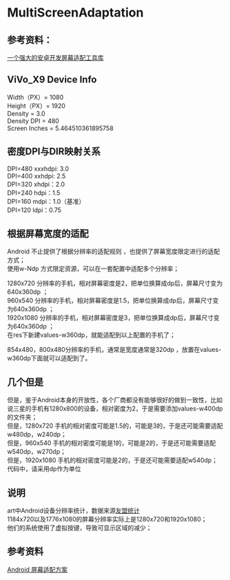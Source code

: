 # MultiScreenAdaptation

## 参考资料：    
[一个强大的安卓开发屏幕适配工具库](https://github.com/yatoooon/AndroidScreenAdaptation)      

## ViVo_X9 Device Info     
Width（PX）= 1080     
Height（PX）= 1920      
Density = 3.0    
Density DPI = 480          
Screen Inches = 5.464510361895758      

## 密度DPI与DIR映射关系      
DPI=480 xxxhdpi: 3.0       
DPI=400 xxhdpi: 2.5    
DPI=320 xhdpi：2.0    
DPI=240 hdpi：1.5    
DPI=160 mdpi：1.0（基准）   
DPI=120 ldpi：0.75    

## 根据屏幕宽度的适配   
Android 不止提供了根据分辨率的适配规则 ，也提供了屏幕宽度限定进行的适配方式；   
使用w-Ndp 方式限定资源，可以在一套配置中适配多个分辨率；   

1280x720 分辨率的手机，相对屏幕密度是2，把单位换算成dp后，屏幕尺寸变为640x360dp ；    
960x540 分辨率的手机，相对屏幕密度是1.5，把单位换算成dp后，屏幕尺寸变为640x360dp ；   
1920x1080 分辨率的手机，相对屏幕密度是3，把单位换算成dp后，屏幕尺寸变为640x360dp ；    
在res下新建values-w360dp，就能适配到以上配置的手机了；    

854x480，800x480分辨率的手机，通常是宽度通常是320dp ，放置在values-w360dp下面就可以适配到了。   


## 几个但是
但是，鉴于Android本身的开放性，各个厂商都没有能够很好的做到一致性，比如说三星的手机有1280x800的设备，相对密度为2，于是需要添加values-w400dp的文件夹；  
但是，1280x720 手机的相对密度可能是1.5的，可能是3的，于是还可能需要适配w480dp，w240dp；    
但是，960x540 手机的相对密度可能是1的，可能是2的，于是还可能需要适配w540dp，w270dp；   
但是，1920x1080 手机的相对密度可能是2的，于是还可能需要适配w540dp；   
代码中，请采用dp作为单位      

## 说明
art中Android设备分辨率统计，数据来源[友盟统计](https://www.umeng.com/)     
1184x720以及1776x1080的屏幕分辨率实际上是1280x720和1920x1080；     
他们的系统使用了虚拟按键，导致可显示区域的减少；     

## 参考资料
[Android 屏幕适配方案](https://www.jianshu.com/p/f33c03a0d3a4)        


